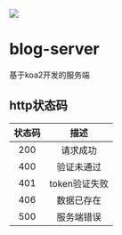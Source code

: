 <p align='cetner'><img src='http://p94agf1t4.bkt.clouddn.com/images/logo.png' alg='logo' /></p>

# blog-server
基于koa2开发的服务端

## http状态码
|状态码|描述|
|:--------:|:--------:|
|200|请求成功|
|400|验证未通过|
|401|token验证失败|
|406|数据已存在|
|500|服务端错误|

